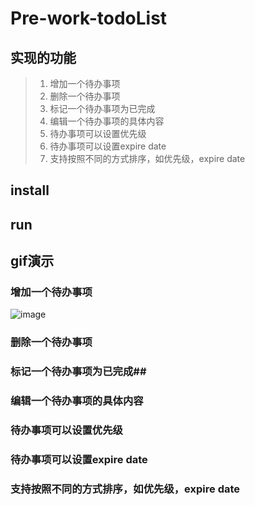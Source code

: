 # Pre-work-todoList
## 实现的功能
> 1. 增加一个待办事项
> 2. 删除一个待办事项
> 3. 标记一个待办事项为已完成
> 4. 编辑一个待办事项的具体内容
> 5. 待办事项可以设置优先级
> 6. 待办事项可以设置expire date
> 7. 支持按照不同的方式排序，如优先级，expire date

## install


## run

## gif演示
### 增加一个待办事项
![image](https://github.com/yewenjunfighting/Pre-work-todoList/blob/master/GIFName.gif )
### 删除一个待办事项
### 标记一个待办事项为已完成##
### 编辑一个待办事项的具体内容
### 待办事项可以设置优先级
### 待办事项可以设置expire date
### 支持按照不同的方式排序，如优先级，expire date
